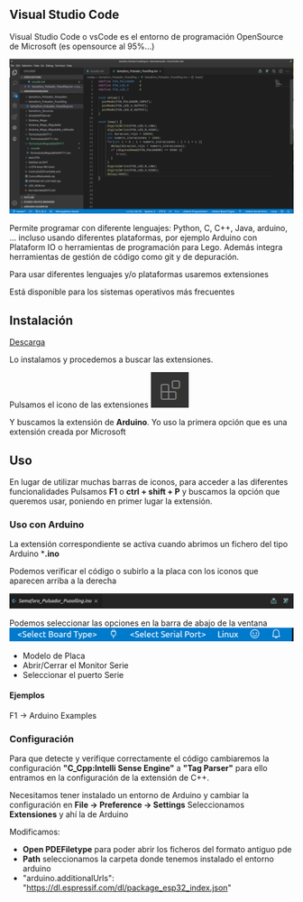 ## Visual Studio Code

Visual Studio Code o vsCode es el entorno de programación OpenSource de Microsoft (es opensource al 95%...)

![](./images/vsCodeArduino.png)

Permite programar con diferente lenguajes: Python, C, C++, Java, arduino, ... incluso usando diferentes plataformas, por ejemplo Arduino con Plataform IO o herramientas de programación para Lego. Además integra herramientas de gestión de código como git y de depuración.

Para usar diferentes lenguajes y/o plataformas usaremos extensiones

Está disponible para los sistemas operativos más frecuentes

## Instalación

[Descarga](https://code.visualstudio.com/download)

Lo instalamos y procedemos a buscar las extensiones.

Pulsamos el icono de las extensiones ![](./images/IconoExtensionesVSCode.png)

Y buscamos la extensión de **Arduino**. Yo uso la primera opción que es una extensión creada por Microsoft

## Uso

En lugar de utilizar muchas barras de iconos, para acceder a las diferentes funcionalidades Pulsamos **F1** o **ctrl + shift + P** y buscamos la opción que queremos usar, poniendo en primer lugar la extensión. 

### Uso con Arduino

La extensión correspondiente se activa cuando abrimos un fichero del tipo Arduino ***.ino**

Podemos verificar el código o subirlo a la placa con los iconos que aparecen arriba a la derecha

![](./images/vsCodeArduinoVerificarSubir.png)

Podemos seleccionar las opciones en la barra de abajo de la ventana
![](./images/vsCodeArduinoSeleccionPlaca.png)

* Modelo de Placa
* Abrir/Cerrar el Monitor Serie
* Seleccionar el puerto Serie

#### Ejemplos

F1 -> Arduino Examples

### Configuración

Para que detecte y verifique correctamente el código cambiaremos la configuración **"C_Cpp:Intelli Sense Engine"** a **"Tag Parser"** para ello entramos en la configuración de la extensión de C++. 


Necesitamos tener instalado un entorno de Arduino y cambiar la configuración en **File -> Preference -> Settings** Seleccionamos **Extensiones** y ahí la de Arduino

Modificamos:

* **Open PDEFiletype** para poder abrir los ficheros del formato antiguo pde 
* **Path** seleccionamos la carpeta donde tenemos instalado el entorno arduino
* "arduino.additionalUrls": "https://dl.espressif.com/dl/package_esp32_index.json"